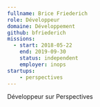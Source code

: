 ```yaml
---
fullname: Brice Friederich
role: Développeur
domaine: Développement
github: bfriederich
missions:
  - start: 2018-05-22
    end: 2019-09-30
    status: independent
    employer: inops
startups:
    - perspectives
---
```


Développeur sur Perspectives
